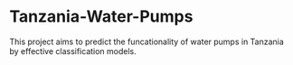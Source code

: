 # Tanzania-Water-Pumps
This project aims to predict the funcationality of water pumps in Tanzania by effective classification models.
